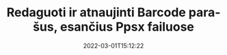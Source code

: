 ---
############################# Static ############################
layout: "auto-gen-signature"
date: 2022-03-01T15:12:22
draft: false
operation: Update
signaturetype: Barcode
fileformat: Ppsx
productName: Java
lang: lt
productCode: java
otherformats: pdf doc docx docm dot dotm dotx odt ott rtf xls xlsx xlsm xlsb csv ods ots xltx xltm ppt pptx pps ppsx odp otp potx potm pptm ppsm
breadcrumb: Put Barcode signature on Ppsx for Java

############################# Head ############################
head_title: "Atnaujinkite Barcode parašus, pateiktus Ppsx failuose naudodami Java"
head_description: "Naudokite paprastą ir lengvai suprantamą Java kodą Barcode parašų atnaujinimui pasirašytuose Ppsx dokumentuose."

############################# Header ############################
title: "Redaguoti ir atnaujinti Barcode parašus, esančius Ppsx failuose"
description: "API, skirta Java, teikia Barcode parašų atnaujinimo funkciją Ppsx dokumentuose. Greitai ir lengvai atnaujinkite el. parašus savo Ppsx dokumentuose naudodami kelias Java kodo eilutes."
bg_image: "https://cms.admin.containerize.com/templates/aspose/App_Themes/V3/images/bg/header1.png"
bg_overlay: false
button:
    enable: true

############################# SubMenu ############################
submenu:
    enable: true

    left:
        img_alt: "GroupDocs.Signature for Java"
        image: "https://cms.admin.containerize.com/templates/groupdocs/images/product-logos/90x90-noborder/groupdocs-signature-java.png"
        product: "GroupDocs.Signature"
        platform: "Java"



############################# About ############################
about:
    enable: true
    title: "Sužinokite apie GroupDocs.Signature for Java API funkcijas"
    content: |
        [GroupDocs.Signature for Java](https://products.groupdocs.com/signature/java/) API funkcija apima daugybę priemonių, skirtų apdoroti pageidaujamų formatų dokumentus naudojant elektroninius parašus. Palaikomas platus el. parašų spektras, pavyzdžiui, tekstai, vaizdai, skaitmeniniai sertifikatai, brūkšniniai kodai, QR kodai, antspaudai ar metaduomenys. Klientai gali pridėti, pašalinti, redaguoti, patvirtinti arba ieškoti skaitmeninių parašų PDF, MS Word dokumentuose, MS Excel darbaknygėse, MS PowerPoint pristatymuose, Adobe Photoshop failuose ir įvairiuose vaizdo formatuose. Yra daug naudingų funkcijų ir nustatymų.
    

############################# Steps ############################
steps:
    enable: true
    title_left: "Kaip pakeisti Barcode parašus Ppsx dokumente"
    content_left: |
        [GroupDocs.Signature for Java](https://products.groupdocs.com/signature/java/) apima naudingų funkcijų, pvz., Barcode parašų, esančių Ppsx dokumentuose, atnaujinimas. Tai leidžia pakeisti parašo funkcijas be papildomo kodo.
        
        * Norėdami pradėti, sukurkite parašo objektą, kuris kaip konstruktoriaus parametro kelias į dokumentą, kuris turėtų būti atnaujintas.
        * Tada sukurkite atitinkamą konkretų parašo objektą ir nustatykite jo identifikatorių bei savybes, kurias reikia pakeisti.
        * Galiausiai iškvieskite parašo atnaujinimo metodą, perduodant tam tikrą parašo objektą.
        * Apdorokite rezultatų atnaujinimą pagal jūsų pranešimą.

    title_right: "Sistemos reikalavimai"
    content_right: |
        GroupDocs.Signature for Java palaikomos visose pagrindinėse platformose ir operacinėse sistemose. Prieš vykdydami toliau pateiktą kodą, įsitikinkite, kad jūsų sistemoje yra įdiegtos šios būtinos sąlygos.

        * Operacinės sistemos: Microsoft Windows, Linux, MacOS
        * Kūrimo aplinkos: NetBeans, Intellij IDEA, Eclipse, etc.
        * Java runtime: J2SE 6.0 and above
        * Atsisiųskite naujausią GroupDocs.Signature for Java versiją iš [Maven](https://repository.groupdocs.com/webapp/#/artifacts/browse/tree/General/repo/com/groupdocs/groupdocs-signature)
         
    code: |
        ```java    
                
        // Set up input Ppsx file
        String filePath = "input.ppsx";
        // Set up output file
        String outputFilePath = "output.ppsx";

        // Instantiate Signature for input file
        Signature signature = new Signature(filePath);

        // Id of signature which is supposed to be updated
        // such Id might be got as a result of search operation
        String id = "07f83369-318b-41ad-a843-732417b912c2";

        // provide signature features to update
        // set up particular signature id
        BarcodeSignature signatureToUpdate = new BarcodeSignature(id);

        // specify signature width
        signatureToUpdate.setWidth(300);
        // specify signature height
        signatureToUpdate.setHeight(50);
        // set left position
        signatureToUpdate.setLeft(80);
        // set top position
        signatureToUpdate.setTop(100);

        // update signature
        Boolean updateResult = signature.update(outputFilePath, signatureToUpdate);

        // process updation result
        if (updateResult)
        {
                System.out.println("Signature was updated successfully!");
        }
        ```

############################# Demos ############################
demos:
    enable: true
    title: "Barcode parašų atnaujinimas dokumento puslapiuose – tiesioginė demonstracija"
    content: |
       Šiuo metu redaguokite įvairius elektroninius Ppsx dokumento parašus apsilankę [GroupDocs.Signature App](https://products.groupdocs.app/signature/family) svetainėje.          

############################# More Formats ############################
more_formats:
    enable: true
    title: "Atnaujinkite įvairius Barcode parašus naudodami Java"
    content: |
        "Skaitmeninių parašų, kurie dedami į įvairius dokumentų formatus, redagavimas. Atnaujinkite parašų duomenis be papildomo kodo."
    format: 
       
       
back_to_top:
    enable: true
---
